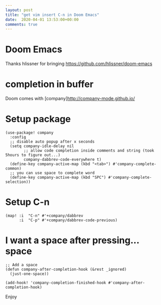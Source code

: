 ```yaml
---
layout: post
title: "get vim insert C-n in Doom Emacs"
date:  2020-04-01 13:53:00+00:00
comments: true
---
```


# Doom Emacs

Thanks hlissner for bringing https://github.com/hlissner/doom-emacs

# completion in buffer

Doom comes with [company]<http://company-mode.github.io/>

# Setup package

```
(use-package! company
  :config
  ;; disable auto popup after x seconds
  (setq company-idle-delay nil
        ;; allow code completion inside comments and string (took 5hours to figure out...)
        company-dabbrev-code-everywhere t)
  (define-key company-active-map (kbd "<tab>") #'company-complete-common)
  ;; you can use space to complete word
  (define-key company-active-map (kbd "SPC") #'company-complete-selection))
```

# Setup C-n


```
(map! :i  "C-n" #'+company/dabbrev
      :i  "C-p" #'+company/dabbrev-code-previous)
```

# I want a space after pressing... space

```
;; Add a space
(defun company-after-completion-hook (&rest _ignored)
  (just-one-space))

(add-hook! 'company-completion-finished-hook #'company-after-completion-hook)
```

Enjoy

